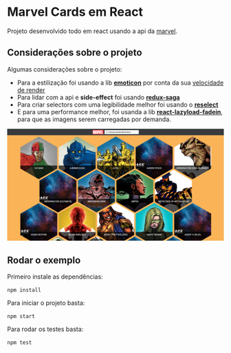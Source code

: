 # Marvel Cards em React

Projeto desenvolvido todo em react usando a api da [marvel](https://developer.marvel.com/docs#).

## Considerações sobre o projeto

Algumas considerações sobre o projeto:

- Para a estilização foi usando a lib **[emoticon](https://emotion.sh/docs/introduction)** por conta da sua [velocidade de render](https://github.com/A-gambit/CSS-IN-JS-Benchmarks/blob/master/RESULT.md)
- Para lidar com a api e **side-effect** foi usando **[redux-saga](https://redux-saga.js.org/)**
- Para criar selectors com uma legibilidade melhor foi usando o **[reselect](https://github.com/reduxjs/reselect)**
- E para uma performance melhor, foi usanda a lib **[react-lazyload-fadein](https://github.com/Swizec/react-lazyload-fadein)**, para que as imagens serem carregadas por demanda.

![screenshots do exemplo](capa.png)

## Rodar o exemplo

Primeiro instale as dependências:

```shell
npm install
```

Para iniciar o projeto basta:

```shell
npm start
```

Para rodar os testes basta:

```shell
npm test
```
